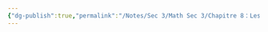 ```yaml
---
{"dg-publish":true,"permalink":"/Notes/Sec 3/Math Sec 3/Chapitre 8：Les statistiques/8.6：Les mesures de tendances centrales et de dispersion/E) Moyenne pondéré/"}
---
```


